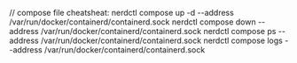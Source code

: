 
// compose file cheatsheat:
nerdctl compose up -d  --address /var/run/docker/containerd/containerd.sock
nerdctl compose down  --address /var/run/docker/containerd/containerd.sock
nerdctl compose ps  --address /var/run/docker/containerd/containerd.sock
nerdctl compose logs --address /var/run/docker/containerd/containerd.sock